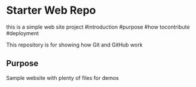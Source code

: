 # Starter Web Repo
this is a simple web site project
#introduction
#purpose
#how tocontribute
#deployment





This repository is for showing how Git and GitHub work

## Purpose

Sample website with plenty of files for demos
